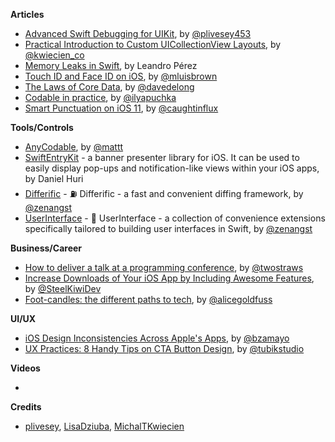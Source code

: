 **Articles**

* [Advanced Swift Debugging for UIKit](https://blog.superhuman.com/advanced-swift-debugging-for-uikit-e154d1c28aaf), by [@plivesey453](https://twitter.com/plivesey453)
* [Practical Introduction to Custom UICollectionView Layouts](https://www.netguru.co/codestories/practical-introduction-to-custom-uicollectionview-layouts?utm_campaign=Codestories&utm_source=iosgoodies), by [@kwiecien_co](https://twitter.com/kwiecien_co)
* [Memory Leaks in Swift](https://medium.com/flawless-app-stories/memory-leaks-in-swift-bfd5f95f3a74), by Leandro Pérez
* [Touch ID and Face ID on iOS](http://michael-brown.net/2018/touch-id-and-face-id-on-ios/), by [@mluisbrown](https://twitter.com/mluisbrown)
* [The Laws of Core Data](https://davedelong.com/blog/2018/05/09/the-laws-of-core-data/), by [@davedelong](https://twitter.com/davedelong)
* [Codable in practice](http://ilya.puchka.me/codable-in-practice/), by [@ilyapuchka](https://twitter.com/ilyapuchka)
* [Smart Punctuation on iOS 11](https://pspdfkit.com/blog/2018/ios-11-smart-punctuation/), by [@caughtinflux](https://twitter.com/caughtinflux)

**Tools/Controls**

* [AnyCodable](https://github.com/Flight-School/AnyCodable), by [@mattt](https://twitter.com/mattt)
* [SwiftEntryKit](https://github.com/huri000/SwiftEntryKit) - a banner presenter library for iOS. It can be used to easily display pop-ups and notification-like views within your iOS apps, by Daniel Huri
* [Differific](https://github.com/zenangst/Differific) - ⛽️ Differific - a fast and convenient diffing framework, by [@zenangst](https://twitter.com/zenangst)
* [UserInterface](https://github.com/zenangst/UserInterface) - 🚥 UserInterface - a collection of convenience extensions specifically tailored to building user interfaces in Swift, by [@zenangst](https://twitter.com/zenangst)

**Business/Career**

* [How to deliver a talk at a programming conference](https://www.hackingwithswift.com/articles/96/how-to-deliver-a-talk-at-a-programming-conference), by [@twostraws](https://twitter.com/twostraws)
* [Increase Downloads of Your iOS App by Including Awesome Features](https://medium.com/ios-os-x-development/increase-downloads-of-your-ios-app-by-including-awesome-features-4b39be3af548), by [@SteelKiwiDev](https://twitter.com/SteelKiwiDev)
* [Foot-candles: the different paths to tech](http://blog.alicegoldfuss.com/foot-candles/), by [@alicegoldfuss](https://twitter.com/alicegoldfuss)

**UI/UX**

* [iOS Design Inconsistencies Across Apple's Apps](http://benjaminmayo.co.uk/ios-11-design-inconsistencies), by [@bzamayo](https://twitter.com/bzamayo)
* [UX Practices: 8 Handy Tips on CTA Button Design](https://uxplanet.org/ux-practices-8-handy-tips-on-cta-button-design-682fdb9c65bc), by [@tubikstudio](https://twitter.com/tubikstudio)

**Videos**

* 

**Credits**

* [plivesey](https://github.com/plivesey), [LisaDziuba](https://github.com/lisadziuba), [MichalTKwiecien](https://github.com/MichalTKwiecien)

